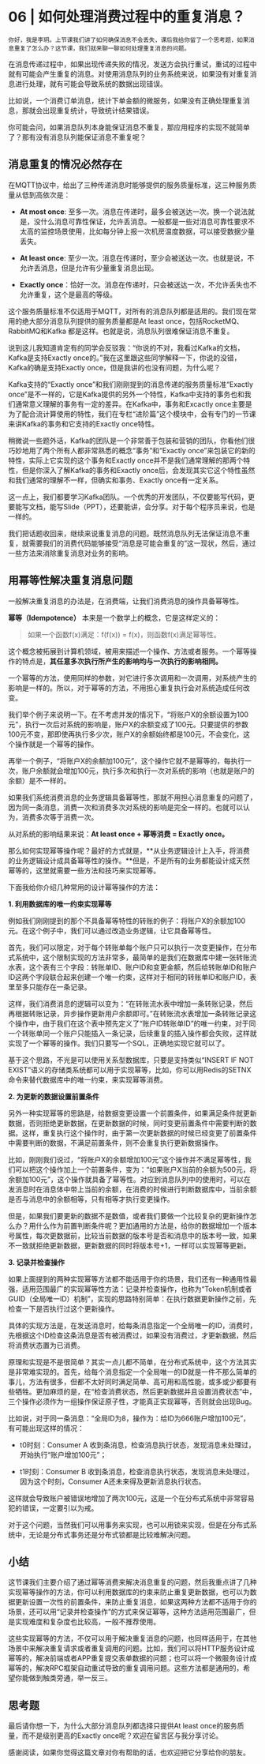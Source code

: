 # 06 | 如何处理消费过程中的重复消息？

    你好，我是李玥。上节课我们讲了如何确保消息不会丢失，课后我给你留了一个思考题，如果消息重复了怎么办？这节课，我们就来聊一聊如何处理重复消息的问题。

在消息传递过程中，如果出现传递失败的情况，发送方会执行重试，重试的过程中就有可能会产生重复的消息。对使用消息队列的业务系统来说，如果没有对重复消息进行处理，就有可能会导致系统的数据出现错误。

比如说，一个消费订单消息，统计下单金额的微服务，如果没有正确处理重复消息，那就会出现重复统计，导致统计结果错误。

你可能会问，如果消息队列本身能保证消息不重复，那应用程序的实现不就简单了？那有没有消息队列能保证消息不重复呢？

## 消息重复的情况必然存在

在MQTT协议中，给出了三种传递消息时能够提供的服务质量标准，这三种服务质量从低到高依次是：

*   **At most once**: 至多一次。消息在传递时，最多会被送达一次。换一个说法就是，没什么消息可靠性保证，允许丢消息。一般都是一些对消息可靠性要求不太高的监控场景使用，比如每分钟上报一次机房温度数据，可以接受数据少量丢失。
    
*   **At least once**: 至少一次。消息在传递时，至少会被送达一次。也就是说，不允许丢消息，但是允许有少量重复消息出现。
    
*   **Exactly once**：恰好一次。消息在传递时，只会被送达一次，不允许丢失也不允许重复，这个是最高的等级。
    

这个服务质量标准不仅适用于MQTT，对所有的消息队列都是适用的。我们现在常用的绝大部分消息队列提供的服务质量都是At least once，包括RocketMQ、RabbitMQ和Kafka 都是这样。也就是说，消息队列很难保证消息不重复。

说到这儿我知道肯定有的同学会反驳我：“你说的不对，我看过Kafka的文档，Kafka是支持Exactly once的。”我在这里跟这些同学解释一下，你说的没错，Kafka的确是支持Exactly once，但是我讲的也没有问题，为什么呢？

Kafka支持的“Exactly once”和我们刚刚提到的消息传递的服务质量标准“Exactly once”是不一样的，它是Kafka提供的另外一个特性，Kafka中支持的事务也和我们通常意义理解的事务有一定的差异。在Kafka中，事务和Excactly once主要是为了配合流计算使用的特性，我们在专栏“进阶篇”这个模块中，会有专门的一节课来讲Kafka的事务和它支持的Exactly once特性。

稍微说一些题外话，Kafka的团队是一个非常善于包装和营销的团队，你看他们很巧妙地用了两个所有人都非常熟悉的概念“事务”和“Exactly once”来包装它的新的特性，实际上它实现的这个事务和Exactly once并不是我们通常理解的那两个特性，但是你深入了解Kafka的事务和Exactly once后，会发现其实它这个特性虽然和我们通常的理解不一样，但确实和事务、Exactly once有一定关系。

这一点上，我们都要学习Kafka团队。一个优秀的开发团队，不仅要能写代码，更要能写文档，能写Slide（PPT），还要能讲，会分享。对于每个程序员来说，也是一样的。

我们把话题收回来，继续来说重复消息的问题。既然消息队列无法保证消息不重复，就需要我们的消费代码能够接受“消息是可能会重复的”这一现状，然后，通过一些方法来消除重复消息对业务的影响。

## 用幂等性解决重复消息问题

一般解决重复消息的办法是，在消费端，让我们消费消息的操作具备幂等性。

**幂等（Idempotence）** 本来是一个数学上的概念，它是这样定义的：

> 如果一个函数f(x)满足：f(f(x)) = f(x)，则函数f(x)满足幂等性。

这个概念被拓展到计算机领域，被用来描述一个操作、方法或者服务。一个幂等操作的特点是，**其任意多次执行所产生的影响均与一次执行的影响相同。**

一个幂等的方法，使用同样的参数，对它进行多次调用和一次调用，对系统产生的影响是一样的。所以，对于幂等的方法，不用担心重复执行会对系统造成任何改变。

我们举个例子来说明一下。在不考虑并发的情况下，“将账户X的余额设置为100元”，执行一次后对系统的影响是，账户X的余额变成了100元。只要提供的参数100元不变，那即使再执行多少次，账户X的余额始终都是100元，不会变化，这个操作就是一个幂等的操作。

再举一个例子，“将账户X的余额加100元”，这个操作它就不是幂等的，每执行一次，账户余额就会增加100元，执行多次和执行一次对系统的影响（也就是账户的余额）是不一样的。

如果我们系统消费消息的业务逻辑具备幂等性，那就不用担心消息重复的问题了，因为同一条消息，消费一次和消费多次对系统的影响是完全一样的。也就可以认为，消费多次等于消费一次。

从对系统的影响结果来说：**At least once + 幂等消费 = Exactly once。**

那么如何实现幂等操作呢？最好的方式就是，**从业务逻辑设计上入手，将消费的业务逻辑设计成具备幂等性的操作。**但是，不是所有的业务都能设计成天然幂等的，这里就需要一些方法和技巧来实现幂等。

下面我给你介绍几种常用的设计幂等操作的方法：

**1\. 利用数据库的唯一约束实现幂等**

例如我们刚刚提到的那个不具备幂等特性的转账的例子：将账户X的余额加100元。在这个例子中，我们可以通过改造业务逻辑，让它具备幂等性。

首先，我们可以限定，对于每个转账单每个账户只可以执行一次变更操作，在分布式系统中，这个限制实现的方法非常多，最简单的是我们在数据库中建一张转账流水表，这个表有三个字段：转账单ID、账户ID和变更金额，然后给转账单ID和账户ID这两个字段联合起来创建一个唯一约束，这样对于相同的转账单ID和账户ID，表里至多只能存在一条记录。

这样，我们消费消息的逻辑可以变为：“在转账流水表中增加一条转账记录，然后再根据转账记录，异步操作更新用户余额即可。”在转账流水表增加一条转账记录这个操作中，由于我们在这个表中预先定义了“账户ID转账单ID”的唯一约束，对于同一个转账单同一个账户只能插入一条记录，后续重复的插入操作都会失败，这样就实现了一个幂等的操作。我们只要写一个SQL，正确地实现它就可以了。

基于这个思路，不光是可以使用关系型数据库，只要是支持类似“INSERT IF NOT EXIST”语义的存储类系统都可以用于实现幂等，比如，你可以用Redis的SETNX命令来替代数据库中的唯一约束，来实现幂等消费。

**2\. 为更新的数据设置前置条件**

另外一种实现幂等的思路是，给数据变更设置一个前置条件，如果满足条件就更新数据，否则拒绝更新数据，在更新数据的时候，同时变更前置条件中需要判断的数据。这样，重复执行这个操作时，由于第一次更新数据的时候已经变更了前置条件中需要判断的数据，不满足前置条件，则不会重复执行更新数据操作。

比如，刚刚我们说过，“将账户X的余额增加100元”这个操作并不满足幂等性，我们可以把这个操作加上一个前置条件，变为：“如果账户X当前的余额为500元，将余额加100元”，这个操作就具备了幂等性。对应到消息队列中的使用时，可以在发消息时在消息体中带上当前的余额，在消费的时候进行判断数据库中，当前余额是否与消息中的余额相等，只有相等才执行变更操作。

但是，如果我们要更新的数据不是数值，或者我们要做一个比较复杂的更新操作怎么办？用什么作为前置判断条件呢？更加通用的方法是，给你的数据增加一个版本号属性，每次更数据前，比较当前数据的版本号是否和消息中的版本号一致，如果不一致就拒绝更新数据，更新数据的同时将版本号+1，一样可以实现幂等更新。

**3\. 记录并检查操作**

如果上面提到的两种实现幂等方法都不能适用于你的场景，我们还有一种通用性最强，适用范围最广的实现幂等性方法：记录并检查操作，也称为“Token机制或者GUID（全局唯一ID）机制”，实现的思路特别简单：在执行数据更新操作之前，先检查一下是否执行过这个更新操作。

具体的实现方法是，在发送消息时，给每条消息指定一个全局唯一的ID，消费时，先根据这个ID检查这条消息是否有被消费过，如果没有消费过，才更新数据，然后将消费状态置为已消费。

原理和实现是不是很简单？其实一点儿都不简单，在分布式系统中，这个方法其实是非常难实现的。首先，给每个消息指定一个全局唯一的ID就是一件不那么简单的事儿，方法有很多，但都不太好同时满足简单、高可用和高性能，或多或少都要有些牺牲。更加麻烦的是，在“检查消费状态，然后更新数据并且设置消费状态”中，三个操作必须作为一组操作保证原子性，才能真正实现幂等，否则就会出现Bug。

比如说，对于同一条消息：“全局ID为8，操作为：给ID为666账户增加100元”，有可能出现这样的情况：

*   t0时刻：Consumer A 收到条消息，检查消息执行状态，发现消息未处理过，开始执行“账户增加100元”；
    
*   t1时刻：Consumer B 收到条消息，检查消息执行状态，发现消息未处理过，因为这个时刻，Consumer A还未来得及更新消息执行状态。
    

这样就会导致账户被错误地增加了两次100元，这是一个在分布式系统中非常容易犯的错误，一定要引以为戒。

对于这个问题，当然我们可以用事务来实现，也可以用锁来实现，但是在分布式系统中，无论是分布式事务还是分布式锁都是比较难解决问题。

## 小结

这节课我们主要介绍了通过幂等消费来解决消息重复的问题，然后我重点讲了几种实现幂等操作的方法，你可以利用数据库的约束来防止重复更新数据，也可以为数据更新设置一次性的前置条件，来防止重复消息，如果这两种方法都不适用于你的场景，还可以用“记录并检查操作”的方式来保证幂等，这种方法适用范围最广，但是实现难度和复杂度也比较高，一般不推荐使用。

这些实现幂等的方法，不仅可以用于解决重复消息的问题，也同样适用于，在其他场景中来解决重复请求或者重复调用的问题。比如，我们可以将HTTP服务设计成幂等的，解决前端或者APP重复提交表单数据的问题；也可以将一个微服务设计成幂等的，解决RPC框架自动重试导致的重复调用问题。这些方法都是通用的，希望你能做到触类旁通，举一反三。

## 思考题

最后请你想一下，为什么大部分消息队列都选择只提供At least once的服务质量，而不是级别更高的Exactly once呢？欢迎在留言区与我分享讨论。

感谢阅读，如果你觉得这篇文章对你有帮助的话，也欢迎把它分享给你的朋友。
    